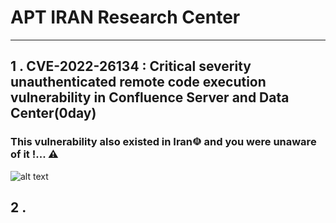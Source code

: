 # APT IRAN Research Center
-----------------------------------------------------------------
## 1 . CVE-2022-26134 : Critical severity unauthenticated remote code execution vulnerability in Confluence Server and Data Center(0day) 

### This vulnerability also existed in Iran☫ and you were unaware of it !... ⚠

![alt text](https://github.com/APTIRAN/CENTER/blob/gh-pages/images/1-1.jpg)

## 2 . 


